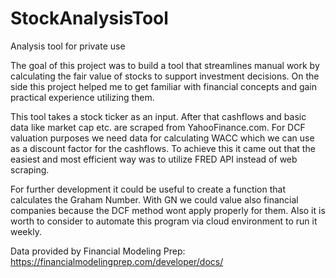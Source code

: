 # StockAnalysisTool
Analysis tool for private use

The goal of this project was to build a tool that streamlines manual work by calculating the fair value of stocks to support investment decisions.
On the side this project helped me to get familiar with financial concepts and gain practical experience utilizing them.

This tool takes a stock ticker as an input. After that cashflows and basic data like market cap etc. are scraped from YahooFinance.com. 
For DCF valuation purposes we need data for calculating WACC which we can use as a discount factor for the cashflows.
To achieve this it came out that the easiest and most efficient way was to utilize FRED API instead of web scraping.

For further development it could be useful to create a function that calculates the Graham Number. 
With GN we could value also financial companies because the DCF method wont apply properly for them.
Also it is worth to consider to automate this program via cloud environment to run it weekly.


Data provided by Financial Modeling Prep: https://financialmodelingprep.com/developer/docs/


